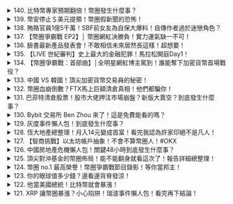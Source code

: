 <details>
<summary>140. 比特幣專家預期翻倍！幣圈發生什麼事？</summary><br>

<a href="https://www.youtube.com/watch?v=BTVSC0fk2JQ" target="_blank">
    <img src="https://img.youtube.com/vi/BTVSC0fk2JQ/maxresdefault.jpg" 
        alt="[Youtube]" width="200">
</a>

# 比特幣專家預期翻倍！幣圈發生什麼事？


</details>

<details>
<summary>139. 幣安停止＄美元提領！幣圈假新聞的恐怖！</summary><br>

<a href="https://www.youtube.com/watch?v=WpZMRDxvVbk" target="_blank">
    <img src="https://img.youtube.com/vi/WpZMRDxvVbk/maxresdefault.jpg" 
        alt="[Youtube]" width="200">
</a>

# 幣安停止＄美元提領！幣圈假新聞的恐怖！


</details>

<details>
<summary>138. 賄賂官員1億5千萬！SBF前女友為自保大爆料！自傳作者過於迷戀角色？</summary><br>

<a href="https://www.youtube.com/watch?v=Ed_95dK-qmY" target="_blank">
    <img src="https://img.youtube.com/vi/Ed_95dK-qmY/maxresdefault.jpg" 
        alt="[Youtube]" width="200">
</a>

# 賄賂官員1億5千萬！SBF前女友為自保大爆料！自傳作者過於迷戀角色？


</details>

<details>
<summary>137. 【幣圈爭霸戰 EP2】│ 幣圈網紅決勝負！實力運氣缺一不可！</summary><br>

<a href="https://www.youtube.com/watch?v=dqeAIun9rVo" target="_blank">
    <img src="https://img.youtube.com/vi/dqeAIun9rVo/maxresdefault.jpg" 
        alt="[Youtube]" width="200">
</a>

# 【幣圈爭霸戰 EP2】│ 幣圈網紅決勝負！實力運氣缺一不可！


</details>

<details>
<summary>136. 臉書最新產品發表會！不敢相信未來居然長這樣！超想要！</summary><br>

<a href="https://www.youtube.com/watch?v=Ebz4b1po5-w" target="_blank">
    <img src="https://img.youtube.com/vi/Ebz4b1po5-w/maxresdefault.jpg" 
        alt="[Youtube]" width="200">
</a>

# 臉書最新產品發表會！不敢相信未來居然長這樣！超想要！


</details>

<details>
<summary>135. 【LIVE 世紀審判】史上最大的金融犯罪！馬拉松開庭Day1！</summary><br>

<a href="https://www.youtube.com/watch?v=xOD-miNma7M" target="_blank">
    <img src="https://img.youtube.com/vi/xOD-miNma7M/maxresdefault.jpg" 
        alt="[Youtube]" width="200">
</a>

# 【LIVE 世紀審判】史上最大的金融犯罪！馬拉松開庭Day1！


</details>

<details>
<summary>134. 【幣圈爭霸戰：首部曲】│全明星網紅博主駕到！誰能奪下加密貨幣首場戰役？</summary><br>

<a href="https://www.youtube.com/watch?v=f6DWv7oVmA0" target="_blank">
    <img src="https://img.youtube.com/vi/f6DWv7oVmA0/maxresdefault.jpg" 
        alt="[Youtube]" width="200">
</a>

# 【幣圈爭霸戰：首部曲】│全明星網紅博主駕到！誰能奪下加密貨幣首場戰役？


</details>

<details>
<summary>133. 中國 VS 韓國！頂尖加密貨幣交易員的秘密！</summary><br>

<a href="https://www.youtube.com/watch?v=i1hMtlsH__U" target="_blank">
    <img src="https://img.youtube.com/vi/i1hMtlsH__U/maxresdefault.jpg" 
        alt="[Youtube]" width="200">
</a>

# 中國 VS 韓國！頂尖加密貨幣交易員的秘密！


</details>

<details>
<summary>132. 幣圈血崩倒數？FTX馬上巨額清倉真相！他們都騙你！</summary><br>

<a href="https://www.youtube.com/watch?v=s21zwZNpaVM" target="_blank">
    <img src="https://img.youtube.com/vi/s21zwZNpaVM/maxresdefault.jpg" 
        alt="[Youtube]" width="200">
</a>

# 幣圈血崩倒數？FTX馬上巨額清倉真相！他們都騙你！


</details>

<details>
<summary>131. 巴菲特清倉股票！股市大佬押注市場崩盤？新版大賣空？到底發生什麼事？</summary><br>

<a href="https://www.youtube.com/watch?v=nYHB5yhQTvQ" target="_blank">
    <img src="https://img.youtube.com/vi/nYHB5yhQTvQ/maxresdefault.jpg" 
        alt="[Youtube]" width="200">
</a>

# 巴菲特清倉股票！股市大佬押注市場崩盤？新版大賣空？到底發生什麼事？


</details>

<details>
<summary>130. Bybit 交易所 Ben Zhou 來了！這是免費能看的嗎？</summary><br>

<a href="https://www.youtube.com/watch?v=ir7TFj05uxg" target="_blank">
    <img src="https://img.youtube.com/vi/ir7TFj05uxg/maxresdefault.jpg" 
        alt="[Youtube]" width="200">
</a>

# Bybit 交易所 Ben Zhou 來了！這是免費能看的嗎？


</details>

<details>
<summary>129. 灰度事件懶人包！到底發生什麼事？</summary><br>

<a href="https://www.youtube.com/watch?v=lqAdOL5CDiE" target="_blank">
    <img src="https://img.youtube.com/vi/lqAdOL5CDiE/maxresdefault.jpg" 
        alt="[Youtube]" width="200">
</a>

# 灰度事件懶人包！到底發生什麼事？


</details>

<details>
<summary>128. 恆大地產總整理！月入14元變成首富！看完我認為許家印絕不是凡人！</summary><br>

<a href="https://www.youtube.com/watch?v=6XI9KBxJzgE" target="_blank">
    <img src="https://img.youtube.com/vi/6XI9KBxJzgE/maxresdefault.jpg" 
        alt="[Youtube]" width="200">
</a>

# 恆大地產總整理！月入14元變成首富！看完我認為許家印絕不是凡人！


</details>

<details>
<summary>127. 【智商挑戰】以太坊帳戶抽象！不會不算幣圈人！#OKX</summary><br>

<a href="https://www.youtube.com/watch?v=FUS5Dyvj5oQ" target="_blank">
    <img src="https://img.youtube.com/vi/FUS5Dyvj5oQ/maxresdefault.jpg" 
        alt="[Youtube]" width="200">
</a>

# 【智商挑戰】以太坊帳戶抽象！不會不算幣圈人！#OKX


</details>

<details>
<summary>126. 中國房地產危機懶人包！關鍵48小時到底發生什麼事？</summary><br>

<a href="https://www.youtube.com/watch?v=A4RE9uBVmb4" target="_blank">
    <img src="https://img.youtube.com/vi/A4RE9uBVmb4/maxresdefault.jpg" 
        alt="[Youtube]" width="200">
</a>

# 中國房地產危機懶人包！關鍵48小時到底發生什麼事？


</details>

<details>
<summary>125. 頂尖對沖基金的幣圈佈局！能不能翻身就看這次了！報告詳細總整理！</summary><br>

<a href="https://www.youtube.com/watch?v=PpRxcOpM5T8" target="_blank">
    <img src="https://img.youtube.com/vi/PpRxcOpM5T8/maxresdefault.jpg" 
        alt="[Youtube]" width="200">
</a>

# 頂尖對沖基金的幣圈佈局！能不能翻身就看這次了！報告詳細總整理！


</details>

<details>
<summary>124. 幣圈 no.1 最高榮譽！幣圈爭霸戰節目錄影！等你當邦主！</summary><br>

<a href="https://www.youtube.com/watch?v=nh8i_vlf4ZM" target="_blank">
    <img src="https://img.youtube.com/vi/nh8i_vlf4ZM/maxresdefault.jpg" 
        alt="[Youtube]" width="200">
</a>

# 幣圈 no.1 最高榮譽！幣圈爭霸戰節目錄影！等你當邦主！


</details>

<details>
<summary>123. 你的眼球值多少錢？邊看邊背脊發涼！</summary><br>

<a href="https://www.youtube.com/watch?v=bjxw6djppYM" target="_blank">
    <img src="https://img.youtube.com/vi/bjxw6djppYM/maxresdefault.jpg" 
        alt="[Youtube]" width="200">
</a>

# 你的眼球值多少錢？邊看邊背脊發涼！


</details>

<details>
<summary>122. 他當美國總統！比特幣就會暴漲！</summary><br>

<a href="https://www.youtube.com/watch?v=vJduiUxZ468" target="_blank">
    <img src="https://img.youtube.com/vi/vJduiUxZ468/maxresdefault.jpg" 
        alt="[Youtube]" width="200">
</a>

# 他當美國總統！比特幣就會暴漲！


</details>

<details>
<summary>121. XRP 讓幣圈暴漲？小心陷阱！瑞波事件懶人包！看完再下結論！</summary><br>

<a href="https://www.youtube.com/watch?v=OLSjwla53Mk" target="_blank">
    <img src="https://img.youtube.com/vi/OLSjwla53Mk/maxresdefault.jpg" 
        alt="[Youtube]" width="200">
</a>

# XRP 讓幣圈暴漲？小心陷阱！瑞波事件懶人包！看完再下結論！


</details>

